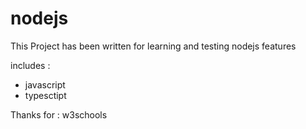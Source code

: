 # nodejs

This Project has been written for learning and testing nodejs features

includes :

- javascript
- typesctipt

Thanks for : w3schools



